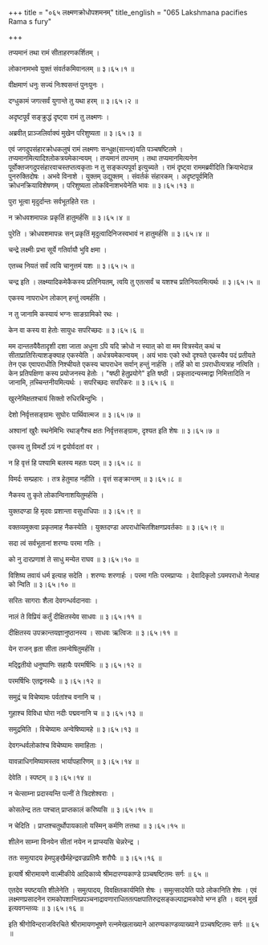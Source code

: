 +++
title = "०६५ लक्ष्मणक्रोधोपशमनम्"
title_english = "065 Lakshmana pacifies Rama s fury"

+++


तप्यमानं तथा रामं सीताहरणकर्शितम् ।  

लोकानामभवे युक्तं संवर्तकमिवानलम्  ॥  ३।६५।१  ॥   

वीक्षमाणं धनुः सज्यं निःश्वसन्तं पुनःपुनः ।  

दग्धुकामं जगत्सर्वं युगान्ते तु यथा हरम्  ॥  ३।६५।२  ॥   

अदृष्टपूर्वं सङ्क्रुद्धं दृष्ट्वा रामं तु लक्ष्मणः ।  

अब्रवीत् प्राञ्जलिर्वाक्यं मुखेन परिशुष्यता  ॥  ३।६५।३  ॥   

एवं जगदुपसंहारक्रोधकलुषं रामं लक्ष्मणः सन्धुक्ष(सान्त्व)यति पञ्चषष्टितमे
। तप्यमानमित्यादिश्लोकत्रयमेकान्वयम् । तप्यमानं तपन्तम् । तथा
तप्यमानमित्यनेन पूर्वोक्तजगदुपसंहारवाचस्तप्तत्वकृताः न तु सङ्कल्पपूर्वा
इत्युच्यते । रामं दृष्ट्वा राममब्रवीदिति क्रियाभेदान्न पुनरुक्तिदोषः ।
अभवे विनाशे । युक्तम् उद्युक्तम् । संवर्तकं संहारकम् । अदृष्टपूर्वमिति
क्रोधनक्रियाविशेषणम् । परिशुष्यता लोकविनाशभयेनेति भावः  ॥  ३।६५।१३  ॥   

  

पुरा भूत्वा मृदुर्दान्तः सर्वभूतहिते रतः ।  

न क्रोधवशमापन्नः प्रकृतिं हातुमर्हसि  ॥  ३।६५।४  ॥   

पुरेति । क्रोधवशमापन्नः सन् प्रकृतिं मृदुत्वादिनिजस्वभावं न हातुमर्हसि
 ॥  ३।६५।४  ॥   

  

चन्द्रे लक्ष्मीः प्रभा सूर्ये गतिर्वायौ भुवि क्षमा ।  

एतच्च नियतं सर्वं त्वयि चानुत्तमं यशः  ॥  ३।६५।५  ॥   

चन्द्र इति । लक्ष्म्यादिकमेकैकस्य प्रतिनियतम्, त्वयि तु एतत्सर्वं च
यशश्च प्रतिनियतमित्यर्थः  ॥  ३।६५।५  ॥   

  

एकस्य नापराधेन लोकान् हन्तुं त्वमर्हसि ।  

न तु जानामि कस्यायं भग्नः साङग्रामिको रथः ।  

केन वा कस्य वा हेतोः सायुधः सपरिच्छदः  ॥  ३।६५।६  ॥   

मम दान्ततयैवैतादृशी दशा जाता अधुना ऽपि यदि क्रोधो न स्यात् को वा मम
वित्रस्येत् कथं च सीताप्रातिरित्याशङ्क्याह एकस्येति । अर्धत्रयमेकान्वयम्
। अयं भावः एको रथो दृश्यते एकस्यैव पदं प्रतीयते तेन एक एवापराधीति
निश्चीयते एकस्य चापराधेन सर्वान् हन्तुं नार्हसि । तर्हि को वा
ऽपराधीत्यत्राह नत्विति । केन प्रतिपक्षिणा कस्य प्रयोजनस्य हेतोः । "षष्ठी
हेतुप्रयोगे" इति षष्ठी । प्रकृतादन्यस्माद्वा निमित्तादिति न जानामि,
त़च्चिन्तनीयमित्यर्थः । सपरिच्छदः सपरिकरः  ॥  ३।६५।६  ॥   

  

खुरनेमिक्षतश्चायं सिक्तो रुधिरबिन्दुभिः ।  

देशो निर्वृत्तसङ्ग्रामः सुघोरः पार्थिवात्मज  ॥  ३।६५।७  ॥   

अश्वानां खुरैः स्थनेमिभिः रथाङ्गैश्च क्षतः निर्वृत्तसङ्ग्रामः, दृश्यत
इति शेषः  ॥  ३।६५।७  ॥   

  

एकस्य तु विमर्दो ऽयं न द्वयोर्वदतां वर ।  

न हि वृत्तं हि पश्यामि बलस्य महतः पदम्  ॥  ३।६५।८  ॥   

विमर्दः सम्प्रहारः । तत्र हेतुमाह नहीति । वृत्तं सङ्क्रान्तम्  ॥  ३।६५।८
 ॥   

  

नैकस्य तु कृते लोकान्विनाशयितुमर्हसि ।  

युक्तदण्डा हि मृदवः प्रशान्ता वसुधाधिपाः  ॥  ३।६५।९  ॥   

वक्तव्यमुक्त्वा प्रकृतमाह नैकस्येति । युक्तदण्डा
अपराधोचितशिक्षणप्रवर्तकाः  ॥  ३।६५।९  ॥   

  

सदा त्वं सर्वभूतानां शरण्यः परमा गतिः ।  

को नु दारप्रणाशं ते साधु मन्येत राघव  ॥  ३।६५।१०  ॥   

विशिष्य तवायं धर्म इत्याह सदेति । शरण्यः शरणार्हः । परमा गतिः
परमप्राप्यः । देवादिकृतो ऽयमपराधो नेत्याह को न्विति  ॥  ३।६५।१०  ॥   

  

सरितः सागराः शैला देवगन्धर्वदानवाः ।  

नालं ते विप्रियं कर्तुं दीक्षितस्येव साधवः  ॥  ३।६५।११  ॥   

दीक्षितस्य उपक्रान्तयज्ञानुष्ठानस्य । साधवः ऋत्विजः  ॥  ३।६५।११  ॥   

  

येन राजन् हृता सीता तमन्वेषितुमर्हसि ।  

मद्द्वितीयो धनुष्पाणिः सहायैः परमर्षिभिः  ॥  ३।६५।१२  ॥   

परमर्षिभिः एतद्वनस्थैः  ॥  ३।६५।१२  ॥   

  

समुद्रं च विचेष्यामः पर्वतांश्च वनानि च ।  

गुहाश्च विविधा घोरा नदीः पद्मवनानि च  ॥  ३।६५।१३  ॥   

समुद्रमिति । विचेष्यामः अन्वेषिष्यामहे  ॥  ३।६५।१३  ॥   

  

देवगन्धर्वलोकांश्च विचेष्यामः समाहिताः ।  

यावन्नाधिगमिष्यामस्तव भार्यापहारिणम्  ॥  ३।६५।१४  ॥   

देवेति । स्पष्टम्  ॥  ३।६५।१४  ॥   

  

न चेत्साम्ना प्रदास्यन्ति पत्नीं ते त्रिदशेश्वराः ।  

कोसलेन्द्र ततः पश्चात् प्राप्तकालं करिष्यसि  ॥  ३।६५।१५  ॥   

न चेदिति । प्राप्तश्चतुर्थोपायकालो यस्मिन् कर्मणि तत्तथा  ॥  ३।६५।१५  ॥   

  

शीलेन साम्ना विनयेन सीतां नयेन न प्राप्स्यसि चेन्नरेन्द्र ।  

ततः समुत्पादय हेमपुङ्खैर्महेन्द्रवज्रप्रतिमैः शरौघैः  ॥  ३।६५।१६  ॥   

इत्यार्षे श्रीरामायणे वाल्मीकीये आदिकाव्ये श्रीमदारण्यकाण्डे
प़ञ्चषष्टितमः सर्गः  ॥  ६५  ॥   

एतदेव स्पष्टयति शीलेनेति । समुत्पादय, विवक्षितकार्यमिति शेषः ।
समुत्सादयेति पाठे लोकानिति शेषः । एवं लक्ष्मणप्रसादनेन
रामकोपशान्तिप्रपञ्चनाद्रावणाराधिततत्पक्षपातिरुद्रसङ्कल्पाद्रामकोपो भग्न
इति । वदन् मूर्ख इत्यवगन्तव्यः  ॥  ३।६५।१६  ॥   

इति श्रीगोविन्दराजविरचिते श्रीरामायणभूषणे रत्नमेखलाख्याने
आरण्यकाण्डव्याख्याने प़ञ्चषष्टितमः सर्गः  ॥  ६५  ॥   


